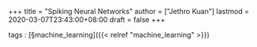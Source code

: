 +++
title = "Spiking Neural Networks"
author = ["Jethro Kuan"]
lastmod = 2020-03-07T23:43:00+08:00
draft = false
+++

tags
: [§machine\_learning]({{< relref "machine_learning" >}})
